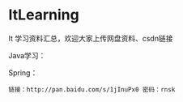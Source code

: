 # ItLearning
It 学习资料汇总，欢迎大家上传网盘资料、csdn链接


Java学习：


Spring： 

	链接：http://pan.baidu.com/s/1jInuPx0 密码：rnsk